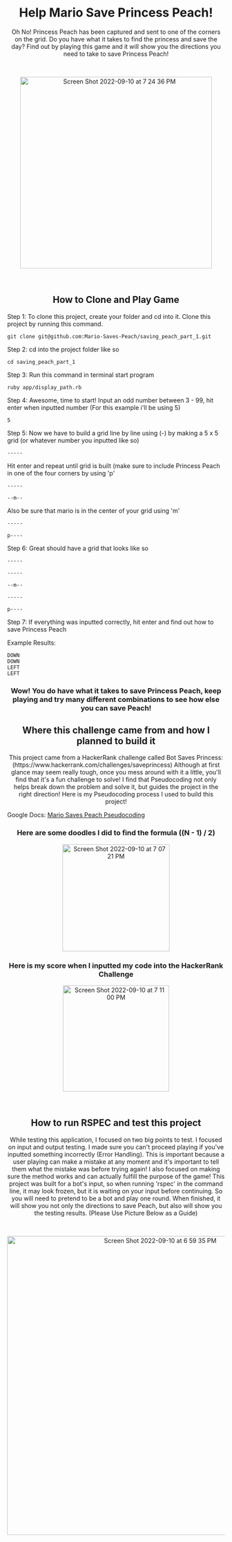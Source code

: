 <h1 align="center">Help Mario Save Princess Peach!</h1>

<p align='center'> Oh No! Princess Peach has been captured and sent to one of the corners on the grid. Do you have what it takes to find the princess and save the day? Find out by playing this game and it will show you the directions you need to take to save Princess Peach!</p> 

<br>

<p align='center'>
<img width="444" alt="Screen Shot 2022-09-10 at 7 24 36 PM" src="https://user-images.githubusercontent.com/93055633/189507691-f54ca954-8db3-4790-b7ca-bb2d8da7da3c.png">
</p>

<br>

<h2 align='center'>How to Clone and Play Game</h2>

<p align='left'>Step 1: To clone this project, create your folder and cd into it. Clone this project by running this command.</p> 

```git clone git@github.com:Mario-Saves-Peach/saving_peach_part_1.git```

<p align='left'>Step 2: cd into the project folder like so </p> 

```cd saving_peach_part_1 ```

<p align='left'>Step 3: Run this command in terminal start program </p> 

``` ruby app/display_path.rb ```

<p align='left'>Step 4: Awesome, time to start! Input an odd number between 3 - 99, hit enter when inputted number (For this example i'll be using 5)</p>

```5```

<p align='left'>Step 5: Now we have to build a grid line by line using (-) by making a 5 x 5 grid (or whatever number you inputted like so)</p>

```-----```  <p>Hit enter and repeat until grid is built (make sure to include Princess Peach in one of the four corners by using 'p'</p>

```-----```

```--m--``` <p>Also be sure that mario is in the center of your grid using 'm'</p>

```-----```

```p----```

<p align='left'>Step 6: Great should have a grid that looks like so</p>

```-----```

```-----```

```--m--```

```-----```

```p----```

<p align='left'>Step 7: If everything was inputted correctly, hit enter and find out how to save Princess Peach</p>

<p align='left'>Example Results:</p>

```
DOWN
DOWN
LEFT
LEFT
```

<h3 align='center'>Wow! You do have what it takes to save Princess Peach, keep playing and try many different combinations to see how else you can save Peach! </h3>


<h2 align='center'>Where this challenge came from and how I planned to build it</h2>

<p align='center'>This project came from a HackerRank challenge called Bot Saves Princess: (https://www.hackerrank.com/challenges/saveprincess)
Although at first glance may seem really tough, once you mess around with it a little, you'll find that it's a fun challenge to solve! I find that Pseudocoding not only helps break down the problem and solve it, but guides the project in the right direction! Here is my Pseudocoding process I used to build this project! </p>  


Google Docs: [Mario Saves Peach Pseudocoding](https://docs.google.com/document/d/170HOMVXDxsaOheaqQG0kY1eFzod1Wqx1PDxWukh-z4c/edit?usp=sharing)

<h3 align='center'>Here are some doodles I did to find the formula ((N - 1) / 2)</h3>

<p align='center'><img width="248" alt="Screen Shot 2022-09-10 at 7 07 21 PM" src="https://user-images.githubusercontent.com/93055633/189507363-14428757-c254-405d-b729-b738f1ae74d9.png"></p>

<h3 align='center'>Here is my score when I inputted my code into the HackerRank Challenge</h3>

<p align='center'><img width="246" alt="Screen Shot 2022-09-10 at 7 11 00 PM" src="https://user-images.githubusercontent.com/93055633/189507433-8337cf79-d7ea-42f7-bd68-9f944752fc47.png"></p>

<br>

<h2 align='center'>How to run RSPEC and test this project</h2>

<p align='center'>While testing this application, I focused on two big points to test. I focused on input and output testing. I made sure you can't proceed playing if you've inputted something incorrectly (Error Handling). This is important because a user playing can make a mistake at any moment and it's important to tell them what the mistake was before trying again! I also focused on making sure the method works and can actually fulfill the purpose of the game! This project was built for a bot's input, so when running 'rspec' in the command line, it may look frozen, but it is waiting on your input before continuing. So you will need to pretend to be a bot and play one round. When finished, it will show you not only the directions to save Peach, but also will show you the testing results. (Please Use Picture Below as a Guide)</p>

<br>

<p align='center'><img width="693" alt="Screen Shot 2022-09-10 at 6 59 35 PM" src="https://user-images.githubusercontent.com/93055633/189507155-6d65865a-2b98-490a-b89e-04f886f75b88.png"></p>








